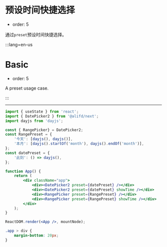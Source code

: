 # 预设时间快捷选择

-   order: 5

通过`preset`预设时间快捷选择。

:::lang=en-us

# Basic

-   order: 5

A preset usage case.

:::

---

```jsx
import { useState } from 'react';
import { DatePicker2 } from '@alifd/next';
import dayjs from 'dayjs';

const { RangePicker} = DatePicker2;
const RangePreset = {
    '今天': [dayjs(), dayjs()],
    '本月': [dayjs().startOf('month'), dayjs().endOf('month')],
};
const datePreset = {
    '此刻': () => dayjs(),
};

function App() {
    return (
        <div className="app">
            <div><DatePicker2 preset={datePreset} /></div>
            <div><DatePicker2 preset={datePreset} showTime /></div>
            <div><RangePicker preset={RangePreset} /></div>
            <div><RangePicker preset={RangePreset} showTime /></div>
        </div>
    );
}

ReactDOM.render(<App />, mountNode);
```

```css
.app > div {
    margin-bottom: 20px;
}
```
